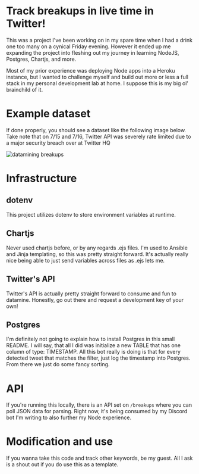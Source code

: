 # Track breakups in live time in Twitter! #
This was a project I've been working on in my spare time when I had a drink one too many on a cynical Friday evening. However it ended up me expanding the project into fleshing out my journey in learning NodeJS, Postgres, Chartjs, and more.

Most of my prior experience was deploying Node apps into a Heroku instance, but I wanted to challenge myself and build out more or less a full stack in my personal development lab at home. I suppose this is my big ol' brainchild of it.

# Example dataset #
If done properly, you should see a dataset like the following image below. Take note that on 7/15 and 7/16, Twitter API was severely rate limited due to a major security breach over at Twitter HQ

![datamining breakups](http://andrewsubowo.com/wp-content/uploads/2020/07/breakupchart.png)

# Infrastructure #
## dotenv ##
This project utilizes dotenv to store environment variables at runtime. 

## Chartjs ##
Never used chartjs before, or by any regards .ejs files. I'm used to Ansible and Jinja templating, so this was pretty straight forward. It's actually really nice being able to just send variables across files as .ejs lets me.

## Twitter's API ##
Twitter's API is actually pretty straight forward to consume and fun to datamine. Honestly, go out there and request a development key of your own!

## Postgres ##
I'm definitely not going to explain how to install Postgres in this small README. I will say, that all I did was initialize a new TABLE that has one column of type: TIMESTAMP. All this bot really is doing is that for every detected tweet that matches the filter, just log the timestamp into Postgres. From there we just do some fancy sorting.

# API #
If you're running this locally, there is an API set on `/breakups` where you can poll JSON data for parsing. Right now, it's being consumed by my Discord bot I'm writing to also further my Node experience.

# Modification and use #
If you wanna take this code and track other keywords, be my guest. All I ask is a shout out if you do use this as a template.
